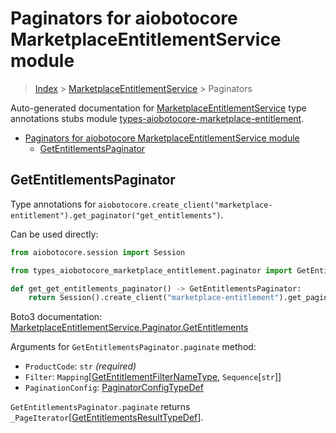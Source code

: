 <a id="paginators-for-aiobotocore-marketplaceentitlementservice-module"></a>

# Paginators for aiobotocore MarketplaceEntitlementService module

> [Index](..) > [MarketplaceEntitlementService](.) > Paginators

Auto-generated documentation for
[MarketplaceEntitlementService](https://boto3.amazonaws.com/v1/documentation/api/latest/reference/services/marketplace-entitlement.html#MarketplaceEntitlementService)
type annotations stubs module
[types-aiobotocore-marketplace-entitlement](https://pypi.org/project/types-aiobotocore-marketplace-entitlement/).

- [Paginators for aiobotocore MarketplaceEntitlementService module](#paginators-for-aiobotocore-marketplaceentitlementservice-module)
  - [GetEntitlementsPaginator](#getentitlementspaginator)

<a id="getentitlementspaginator"></a>

## GetEntitlementsPaginator

Type annotations for
`aiobotocore.create_client("marketplace-entitlement").get_paginator("get_entitlements")`.

Can be used directly:

```python
from aiobotocore.session import Session

from types_aiobotocore_marketplace_entitlement.paginator import GetEntitlementsPaginator

def get_get_entitlements_paginator() -> GetEntitlementsPaginator:
    return Session().create_client("marketplace-entitlement").get_paginator("get_entitlements")
```

Boto3 documentation:
[MarketplaceEntitlementService.Paginator.GetEntitlements](https://boto3.amazonaws.com/v1/documentation/api/latest/reference/services/marketplace-entitlement.html#MarketplaceEntitlementService.Paginator.GetEntitlements)

Arguments for `GetEntitlementsPaginator.paginate` method:

- `ProductCode`: `str` *(required)*
- `Filter`:
  `Mapping`\[[GetEntitlementFilterNameType](./literals.md#getentitlementfilternametype),
  `Sequence`\[`str`\]\]
- `PaginationConfig`:
  [PaginatorConfigTypeDef](./type_defs.md#paginatorconfigtypedef)

`GetEntitlementsPaginator.paginate` returns
`_PageIterator`\[[GetEntitlementsResultTypeDef](./type_defs.md#getentitlementsresulttypedef)\].
